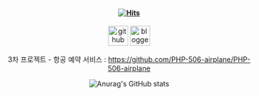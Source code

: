 #### <div align=center>[![Hits](https://hits.seeyoufarm.com/api/count/incr/badge.svg?url=https%3A%2F%2Fgithub.com%2FLDH1103&count_bg=%23A2DBEE&title_bg=%23EEA8CC&icon=github.svg&icon_color=%23E7E7E7&title=Hits&edge_flat=false)](https://hits.seeyoufarm.com)
</div>
<div align=center>

[<img src='https://cdn.jsdelivr.net/npm/simple-icons@3.0.1/icons/github.svg' alt='github' height='40'>](https://github.com/LDH1103)
[<img src='https://cdn.jsdelivr.net/npm/simple-icons@3.0.1/icons/blogger.svg' alt='blogger' height='40'>](https://ldh1123.tistory.com/)  

3차 프로젝트 - 항공 예약 서비스 : https://github.com/PHP-506-airplane/PHP-506-airplane

![Anurag's GitHub stats](https://github-readme-stats.vercel.app/api?username=LDH1103&show_icons=true&theme=dracula)

</div>

